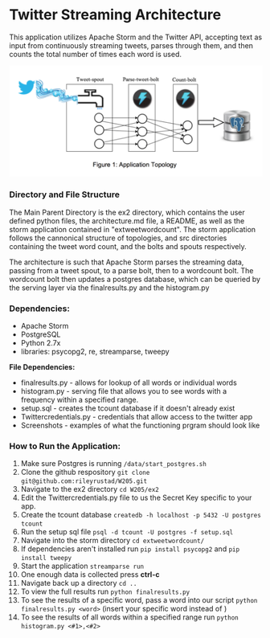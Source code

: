 # Twitter Streaming Architecture

This application utilizes Apache Storm and the Twitter API, accepting text as input from continuously streaming tweets, parses through them, and then counts the total number of times each word is used.

![](screenshots/screenshot-architecture.png)

### Directory and File Structure
The Main Parent Directory is the ex2 directory, which contains the user defined python files, the architecture.md file, a README, as well as the storm application contained in "extweetwordcount". The storm application follows the cannonical structure of topologies, and src directories containing the tweet word count, and the bolts and spouts respectively.

The architecture is such that Apache Storm parses the streaming data, passing from a tweet spout, to a parse bolt, then to a wordcount bolt. The wordcount bolt then updates a postgres database, which can be queried by the serving layer via the finalresults.py and the histogram.py

### Dependencies:
- Apache Storm
- PostgreSQL
- Python 2.7x
- libraries: psycopg2, re, streamparse, tweepy

**File Dependencies:**
- finalresults.py - allows for lookup of all words or individual words
- histogram.py - serving file that allows you to see words with a frequency within a specified range.
- setup.sql - creates the tcount database if it doesn't already exist
- Twittercredentials.py - credentials that allow access to the twitter app
- Screenshots - examples of what the functioning prgram should look like

### How to Run the Application:
1. Make sure Postgres is running `/data/start_postgres.sh`
2. Clone the github respository `git clone git@github.com:rileyrustad/W205.git`
3. Navigate to the ex2 directory `cd W205/ex2`
4. Edit the Twittercredentials.py file to us the Secret Key specific to your app.
4. Create the tcount database `createdb -h localhost -p 5432 -U postgres tcount`
4. Run the setup sql file `psql -d tcount -U postgres -f setup.sql`
4. Navigate into the storm directory `cd extweetwordcount/`
4. If dependencies aren't installed run `pip install psycopg2` and `pip install tweepy`
5. Start the application `streamparse run`
6. One enough data is collected press **ctrl-c**
6. Navigate back up a directory `cd ..`
7. To view the full results run `python finalresults.py`
8. To see the results of a specific word, pass a word into our script `python finalresults.py <word>` (insert your specific word instead of <word>)
9. To see the results of all words within a specified range run `python histogram.py <#1>,<#2>`


  
